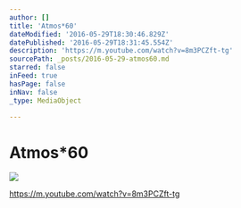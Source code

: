 ```yaml
---
author: []
title: 'Atmos*60'
dateModified: '2016-05-29T18:30:46.829Z'
datePublished: '2016-05-29T18:31:45.554Z'
description: 'https://m.youtube.com/watch?v=8m3PCZft-tg'
sourcePath: _posts/2016-05-29-atmos60.md
starred: false
inFeed: true
hasPage: false
inNav: false
_type: MediaObject

---
```

# Atmos\*60
![](https://the-grid-user-content.s3-us-west-2.amazonaws.com/a6842e68-401b-4bfe-bf88-46968ee04eb5.jpg)

https://m.youtube.com/watch?v=8m3PCZft-tg